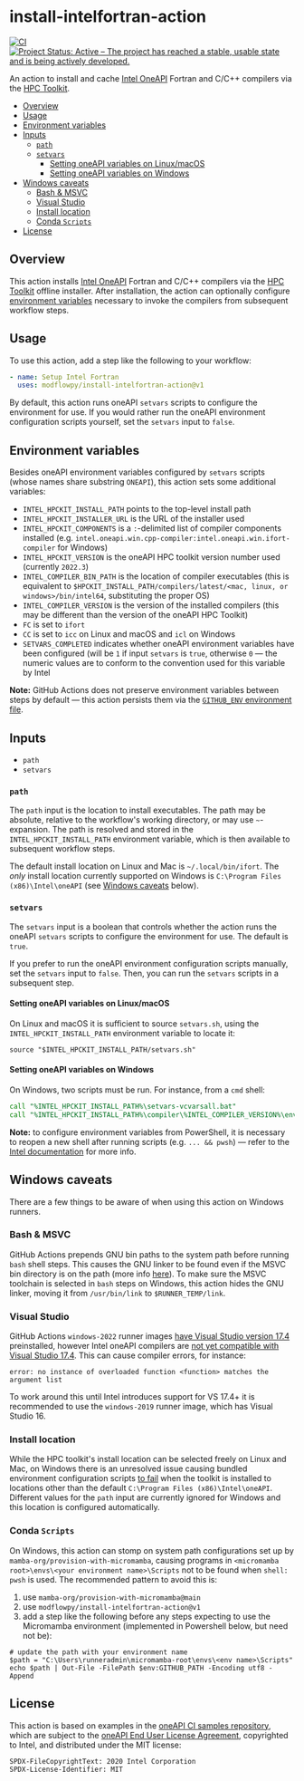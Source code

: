 # install-intelfortran-action

[![CI](https://github.com/modflowpy/install-intelfortran-action/actions/workflows/ci.yml/badge.svg?branch=main)](https://github.com/modflowpy/install-intelfortran-action/actions/workflows/ci.yml)
[![Project Status: Active – The project has reached a stable, usable state and is being actively developed.](https://www.repostatus.org/badges/latest/active.svg)](https://www.repostatus.org/#active)

An action to install and cache [Intel OneAPI](https://www.intel.com/content/www/us/en/developer/tools/oneapi/fortran-compiler.html#gs.bksc2p) Fortran and C/C++ compilers via the [HPC Toolkit](https://www.intel.com/content/www/us/en/developer/tools/oneapi/hpc-toolkit.html#gs.g10hgy).

<!-- START doctoc generated TOC please keep comment here to allow auto update -->
<!-- DON'T EDIT THIS SECTION, INSTEAD RE-RUN doctoc TO UPDATE -->

- [Overview](#overview)
- [Usage](#usage)
- [Environment variables](#environment-variables)
- [Inputs](#inputs)
  - [`path`](#path)
  - [`setvars`](#setvars)
    - [Setting oneAPI variables on Linux/macOS](#setting-oneapi-variables-on-linuxmacos)
    - [Setting oneAPI variables on Windows](#setting-oneapi-variables-on-windows)
- [Windows caveats](#windows-caveats)
  - [Bash & MSVC](#bash--msvc)
  - [Visual Studio](#visual-studio)
  - [Install location](#install-location)
  - [Conda `Scripts`](#conda-scripts)
- [License](#license)

<!-- END doctoc generated TOC please keep comment here to allow auto update -->

## Overview

This action installs [Intel OneAPI](https://www.intel.com/content/www/us/en/developer/tools/oneapi/fortran-compiler.html#gs.bksc2p) Fortran and C/C++ compilers via the [HPC Toolkit](https://www.intel.com/content/www/us/en/developer/tools/oneapi/hpc-toolkit.html#gs.g10hgy) offline installer. After installation, the action can optionally configure [environment variables](https://www.intel.com/content/www/us/en/develop/documentation/oneapi-programming-guide/top/oneapi-development-environment-setup.html) necessary to invoke the compilers from subsequent workflow steps.

## Usage

To use this action, add a step like the following to your workflow:

```yaml
- name: Setup Intel Fortran
  uses: modflowpy/install-intelfortran-action@v1
```

By default, this action runs oneAPI `setvars` scripts to configure the environment for use. If you would rather run the oneAPI environment configuration scripts yourself, set the `setvars` input to `false`.

## Environment variables

Besides oneAPI environment variables configured by `setvars` scripts (whose names share substring `ONEAPI`), this action sets some additional variables:

- `INTEL_HPCKIT_INSTALL_PATH` points to the top-level install path
- `INTEL_HPCKIT_INSTALLER_URL` is the URL of the installer used
- `INTEL_HPCKIT_COMPONENTS` is a `:`-delimited list of compiler components installed (e.g. `intel.oneapi.win.cpp-compiler:intel.oneapi.win.ifort-compiler` for Windows)
- `INTEL_HPCKIT_VERSION` is the oneAPI HPC toolkit version number used (currently `2022.3`)
- `INTEL_COMPILER_BIN_PATH` is the location of compiler executables (this is equivalent to `$HPCKIT_INSTALL_PATH/compilers/latest/<mac, linux, or windows>/bin/intel64`, substituting the proper OS)
- `INTEL_COMPILER_VERSION` is the version of the installed compilers (this may be different than the version of the oneAPI HPC Toolkit)
- `FC` is set to `ifort`
- `CC` is set to `icc` on Linux and macOS and `icl` on Windows
- `SETVARS_COMPLETED` indicates whether oneAPI environment variables have been configured (will be `1` if input `setvars` is `true`, otherwise `0` &mdash; the numeric values are to conform to the convention used for this variable by Intel

**Note:** GitHub Actions does not preserve environment variables between steps by default &mdash; this action persists them via the [`GITHUB_ENV` environment file](https://docs.github.com/en/actions/using-workflows/workflow-commands-for-github-actions#setting-an-environment-variable).

## Inputs

- `path`
- `setvars`

### `path`

The `path` input is the location to install executables. The path may be absolute, relative to the workflow's working directory, or may use `~`-expansion. The path is resolved and stored in the `INTEL_HPCKIT_INSTALL_PATH` environment variable, which is then available to subsequent workflow steps.

The default install location on Linux and Mac is `~/.local/bin/ifort`. The *only* install location currently supported on Windows is `C:\Program Files (x86)\Intel\oneAPI` (see [Windows caveats](#windows-caveats) below).

### `setvars`

The `setvars` input is a boolean that controls whether the action runs the oneAPI `setvars` scripts to configure the environment for use. The default is `true`.

If you prefer to run the oneAPI environment configuration scripts manually, set the `setvars` input to `false`. Then, you can run the `setvars` scripts in a subsequent step.

#### Setting oneAPI variables on Linux/macOS

On Linux and macOS it is sufficient to source `setvars.sh`, using the `INTEL_HPCKIT_INSTALL_PATH` environment variable to locate it:

```shell
source "$INTEL_HPCKIT_INSTALL_PATH/setvars.sh"
```

#### Setting oneAPI variables on Windows

On Windows, two scripts must be run. For instance, from a `cmd` shell:

```cmd
call "%INTEL_HPCKIT_INSTALL_PATH%\setvars-vcvarsall.bat"
call "%INTEL_HPCKIT_INSTALL_PATH%\compiler\%INTEL_COMPILER_VERSION%\env\vars.bat"
```

**Note:** to configure environment variables from PowerShell, it is necessary to reopen a new shell after running scripts (e.g. `... && pwsh`) &mdash; refer to the [Intel documentation](https://www.intel.com/content/www/us/en/develop/documentation/oneapi-programming-guide/top/oneapi-development-environment-setup/use-the-setvars-script-with-windows.html) for more info.

## Windows caveats

There are a few things to be aware of when using this action on Windows runners.

### Bash & MSVC

GitHub Actions prepends GNU bin paths to the system path before running `bash` shell steps. This causes the GNU linker to be found even if the MSVC bin directory is on the path (more info [here](https://github.com/ilammy/msvc-dev-cmd#name-conflicts-with-shell-bash)). To make sure the MSVC toolchain is selected in `bash` steps on Windows, this action hides the GNU linker, moving it from `/usr/bin/link` to `$RUNNER_TEMP/link`.

### Visual Studio

GitHub Actions `windows-2022` runner images [have Visual Studio version 17.4](https://github.com/actions/runner-images/blob/main/images/win/Windows2022-Readme.md#visual-studio-enterprise-2022) preinstalled, however Intel oneAPI compilers are [not yet compatible with Visual Studio 17.4](https://community.intel.com/t5/Intel-C-Compiler/error-no-instance-of-overloaded-function-matches-the-argument/m-p/1436043/highlight/true#M40535). This can cause compiler errors, for instance:

```shell
error: no instance of overloaded function <function> matches the argument list
```

To work around this until Intel introduces support for VS 17.4+ it is recommended to use the `windows-2019` runner image, which has Visual Studio 16.

### Install location

While the HPC toolkit's install location can be selected freely on Linux and Mac, on Windows there is an unresolved issue causing bundled environment configuration scripts [to fail](https://github.com/w-bonelli/install-intelfortran-action/actions/runs/3298296907/jobs/5440222932#step:5:120) when the toolkit is installed to locations other than the default `C:\Program Files (x86)\Intel\oneAPI`. Different values for the `path` input are currently ignored for Windows and this location is configured automatically.

<!-- The Intel oneAPI HPC Toolkit installer defaults to different install locations on Unix and Windows if a path is not explicitly provided with the `--install-dir` option:

- Linux/Mac: `/opt/intel/oneapi`
- Windows: `C:\Program Files (x86)\Intel\oneAPI`

**This action overrides these.** The action's default install location, `~/.local/bin/ifort`, is the same on all three platforms. -->

### Conda `Scripts`

On Windows, this action can stomp on system path configurations set up by `mamba-org/provision-with-micromamba`, causing programs in `<micromamba root>\envs\<your environment name>\Scripts` not to be found when `shell: pwsh` is used. The recommended pattern to avoid this is:

1) use `mamba-org/provision-with-micromamba@main`
2) use `modflowpy/install-intelfortran-action@v1`
3) add a step like the following before any steps expecting to use the Micromamba environment (implemented in Powershell below, but need not be):

```pwsh
# update the path with your environment name
$path = "C:\Users\runneradmin\micromamba-root\envs\<env name>\Scripts"
echo $path | Out-File -FilePath $env:GITHUB_PATH -Encoding utf8 -Append
```

## License

This action is based on examples in the [oneAPI CI samples repository](https://github.com/oneapi-src/oneapi-ci), which are subject to the [oneAPI End User License Agreement](https://www.intel.com/content/www/us/en/developer/articles/license/end-user-license-agreement.html), copyrighted to Intel, and distributed under the MIT license:

```
SPDX-FileCopyrightText: 2020 Intel Corporation
SPDX-License-Identifier: MIT
```
